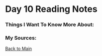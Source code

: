 # Day 10 Reading Notes


### Things I Want To Know More About:


### My Sources:


[Back to Main](README.md)